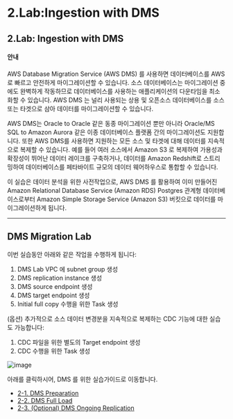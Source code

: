 # 2.Lab:Ingestion with DMS

## 2.Lab: Ingestion with DMS

#### 안내

AWS Database Migration Service (AWS DMS) 를 사용하면 데이터베이스를 AWS로 빠르고 안전하게 마이그레이션할 수 있습니다. 소스 데이터베이스는 마이그레이션 중에도 완벽하게 작동하므로 데이터베이스를 사용하는 애플리케이션의 다운타임을 최소화할 수 있습니다. AWS DMS 는 널리 사용되는 상용 및 오픈소스 데이터베이스를 소스 또는 타겟으로 삼아 데이터를 마이그레이션할 수 있습니다.

AWS DMS는 Oracle to Oracle 같은 동종 마이그레이션 뿐만 아니라 Oracle/MS SQL to Amazon Aurora 같은 이종 데이터베이스 플랫폼 간의 마이그레이션도 지원합니다. 또한 AWS DMS를 사용하면 지원하는 모든 소스 및 타겟에 대해 데이터를 지속적으로 복제할 수 있습니다. 예를 들어 여러 소스에서 Amazon S3 로 복제하여 가용성과 확장성이 뛰어난 데이터 레이크를 구축하거나, 데이터를 Amazon Redshift로 스트리밍하여 데이터베이스를 페타바이트 규모의 데이터 웨어하우스로 통합할 수 있습니다.

이 실습은 데이터 분석을 위한 사전작업으로, AWS DMS 를 활용하여 이미 만들어진 Amazon Relational Database Service (Amazon RDS) Postgres 관계형 데이터베이스로부터 Amazon Simple Storage Service (Amazon S3) 버킷으로 데이터를 마이그레이션하게 됩니다.

***

## DMS Migration Lab

이번 실습동안 아래와 같은 작업을 수행하게 됩니다:

1. DMS Lab VPC 에 subnet group 생성
2. DMS replication instance 생성
3. DMS source endpoint 생성
4. DMS target endpoint 생성
5. Initial full copy 수행을 위한 Task 생성

(옵션) 추가적으로 소스 데이터 변경분을 지속적으로 복제하는 CDC 기능에 대한 실습도 가능합니다:

1. CDC 파일을 위한 별도의 Target endpoint 생성
2. CDC 수행을 위한 Task 생성

![image](https://user-images.githubusercontent.com/87927874/197393792-80535478-6f1f-4f39-bf13-f933233f49ae.png)

아래를 클릭하시어, DMS 를 위한 실습가이드로 이동합니다.

* [2-1. DMS Preparation](2-1.dmspreparation.md)
* [2-2. DMS Full Load](2-2.dmsfullload.md)
* [2-3. (Optional) DMS Ongoing Replication](2-3.dmscdc.md)
